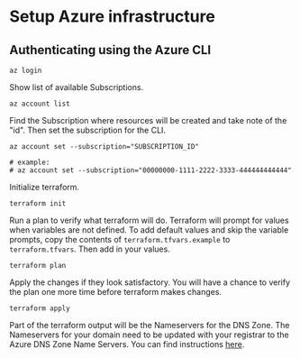 # Setup Azure infrastructure

## Authenticating using the Azure CLI

```shell
az login
```

Show list of available Subscriptions.

```shell
az account list
```

Find the Subscription where resources will be created and take note of the "id". Then set the subscription for the CLI.

```shell
az account set --subscription="SUBSCRIPTION_ID"

# example:
# az account set --subscription="00000000-1111-2222-3333-444444444444"
```

Initialize terraform.

```shell
terraform init
```

Run a plan to verify what terraform will do. Terraform will prompt for values when variables are not defined.
To add default values and skip the variable prompts, copy the contents of `terraform.tfvars.example` to `terraform.tfvars`. Then add in your values.

```shell
terraform plan
```

Apply the changes if they look satisfactory. You will have a chance to verify the plan one more time before terraform makes changes.

```shell
terraform apply
```

Part of the terraform output will be the Nameservers for the DNS Zone. The Nameservers for your domain need to be updated with your registrar to the Azure DNS Zone Name Servers. You can find instructions [here](https://docs.microsoft.com/en-us/azure/dns/dns-delegate-domain-azure-dns).
